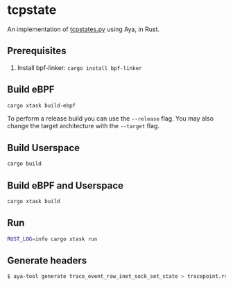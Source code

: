 # tcpstate

An implementation of [tcpstates.py](https://github.com/iovisor/bcc/blob/master/tools/tcpstates.py) using Aya, in Rust.

## Prerequisites

1. Install bpf-linker: `cargo install bpf-linker`

## Build eBPF

```bash
cargo xtask build-ebpf
```

To perform a release build you can use the `--release` flag.
You may also change the target architecture with the `--target` flag.

## Build Userspace

```bash
cargo build
```

## Build eBPF and Userspace

```bash
cargo xtask build
```

## Run

```bash
RUST_LOG=info cargo xtask run
```


## Generate headers

```bash
$ aya-tool generate trace_event_raw_inet_sock_set_state > tracepoint.rs
```
